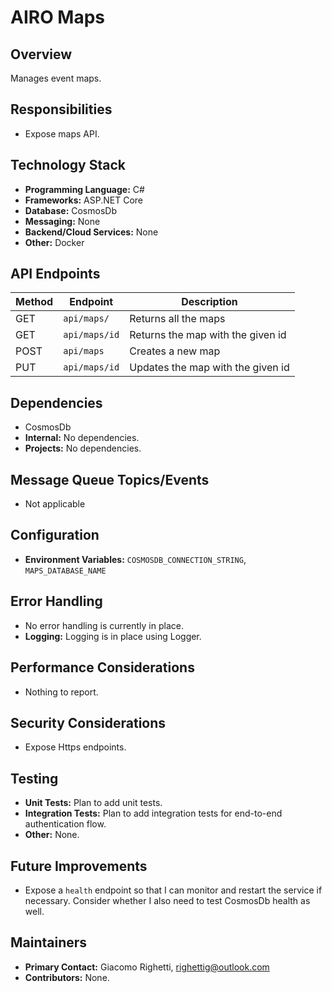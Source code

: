 # AIRO Maps

## Overview
Manages event maps.

## Responsibilities
- Expose maps API.

## Technology Stack
- **Programming Language:** C#
- **Frameworks:** ASP.NET Core
- **Database:** CosmosDb
- **Messaging:** None
- **Backend/Cloud Services:** None
- **Other:** Docker

## API Endpoints
| Method | Endpoint      | Description                       |
|--------|---------------|-----------------------------------|
| GET    | `api/maps/`   | Returns all the maps              |
| GET    | `api/maps/id` | Returns the map with the given id |
| POST   | `api/maps`    | Creates a new map                 |
| PUT    | `api/maps/id` | Updates the map with the given id |

## Dependencies
- CosmosDb
- **Internal:** No dependencies.
- **Projects:** No dependencies.

## Message Queue Topics/Events
- Not applicable

## Configuration
- **Environment Variables:** `COSMOSDB_CONNECTION_STRING`, `MAPS_DATABASE_NAME`

## Error Handling
- No error handling is currently in place.
- **Logging:** Logging is in place using Logger.

## Performance Considerations
- Nothing to report.

## Security Considerations
- Expose Https endpoints.

## Testing
- **Unit Tests:** Plan to add unit tests.
- **Integration Tests:** Plan to add integration tests for end-to-end authentication flow.
- **Other:** None.

## Future Improvements
- Expose a `health` endpoint so that I can monitor and restart the service if necessary. Consider whether I also need to test CosmosDb health as well.

## Maintainers
- **Primary Contact:** Giacomo Righetti, righettig@outlook.com
- **Contributors:** None.

